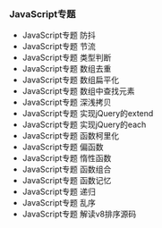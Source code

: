 ### JavaScript专题

- JavaScript专题 防抖
- JavaScript专题 节流
- JavaScript专题 类型判断
- JavaScript专题 数组去重
- JavaScript专题 数组扁平化
- JavaScript专题 数组中查找元素
- JavaScript专题 深浅拷贝
- JavaScript专题 实现jQuery的extend
- JavaScript专题 实现jQuery的each
- JavaScript专题 函数柯里化
- JavaScript专题 偏函数
- JavaScript专题 惰性函数
- JavaScript专题 函数组合
- JavaScript专题 函数记忆
- JavaScript专题 递归
- JavaScript专题 乱序
- JavaScript专题 解读v8排序源码
